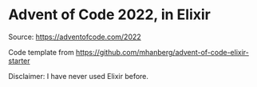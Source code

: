 # Advent of Code 2022, in Elixir

Source: https://adventofcode.com/2022

Code template from https://github.com/mhanberg/advent-of-code-elixir-starter

Disclaimer: I have never used Elixir before.
